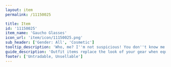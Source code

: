 ```yaml
---
layout: item
permalink: /11150025

title: Item
id: '11150025'
item_name: 'Gaucho Glasses'
icon_url: 'item/icon/11150025.png'
sub_header: ['Gender: All', 'Cosmetic']
tooltip_description: 'Who, me? I''m not suspicious! You don''t know me! I swear!'
guide_description: 'Outfit items replace the look of your gear when equipped.'
footer: ['Untradable, Unsellable']
---
```

